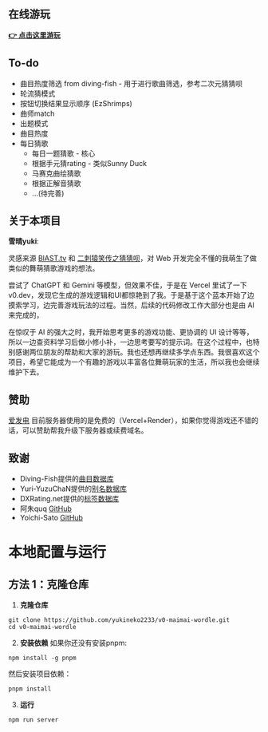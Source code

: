 ## 在线游玩

**[👉 点击这里游玩](https://maimai.yukineko2233.top/)**  


## To-do

* 曲目热度筛选 from diving-fish - 用于进行歌曲筛选，参考二次元猜猜呗
* 轮流猜模式
* 按钮切换结果显示顺序 (EzShrimps)
* 曲师match
* 出题模式
* 曲目热度
* 每日猜歌
  * 每日一题猜歌 - 核心
  * 根据手元猜rating - 类似Sunny Duck
  * 马赛克曲绘猜歌
  * 根据正解音猜歌
  * ...(待完善)
 
  
## 关于本项目

  **雪晴yuki**:

灵感来源 [BlAST.tv](https://blast.tv/counter-strikle) 和 [二刺猿笑传之猜猜呗](https://anime-character-guessr.netlify.app/)，对 Web 开发完全不懂的我萌生了做类似的舞萌猜歌游戏的想法。

尝试了 ChatGPT 和 Gemini 等模型，但效果不佳，于是在 Vercel 里试了一下 v0.dev，发现它生成的游戏逻辑和UI都惊艳到了我。于是基于这个蓝本开始了边摸索学习，边完善游戏玩法的过程。当然，后续的代码修改工作大部分也是由 AI 来完成的，

在惊叹于 AI 的强大之时，我开始思考更多的游戏功能、更协调的 UI 设计等等，所以一边查资料学习后做小修小补，一边思考要写的提示词。在这个过程中，也特别感谢两位朋友的帮助和大家的游玩。我也还想再继续多学点东西。我很喜欢这个项目，希望它能成为一个有趣的游戏以丰富各位舞萌玩家的生活，所以我也会继续维护下去。

## 赞助

[爱发电](https://afdian.com/a/yukineko2233) 目前服务器使用的是免费的（Vercel+Render），如果你觉得游戏还不错的话，可以赞助帮我升级下服务器或续费域名。

## 致谢

- Diving-Fish提供的[曲目数据库](https://github.com/Diving-Fish/maimaidx-prober/blob/main/database/zh-api-document.md)
- Yuri-YuzuChaN提供的[别名数据库](https://github.com/Yuri-YuzuChaN/SakuraBotDocs/blob/main/docs/api/maimaiDX.md)
- DXRating.net提供的[标签数据库](https://dxrating.net)
- 阿朱quq [GitHub](https://github.com/azhuquq)
- Yoichi-Sato [GitHub](https://github.com/Yoichi-Sato482)


# 本地配置与运行

## 方法 1：克隆仓库

1. **克隆仓库**
```
git clone https://github.com/yukineko2233/v0-maimai-wordle.git
cd v0-maimai-wordle
```
2. **安装依赖**
如果你还没有安装pnpm:
```
npm install -g pnpm
```
然后安装项目依赖：
```
pnpm install
```
3. **运行**
```
npm run server
```
